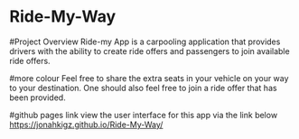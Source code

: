 # Ride-My-Way

#Project Overview
Ride-my App is a carpooling application that provides drivers with the ability to create ride offers
and passengers to join available ride offers.

#more colour
Feel free to share the extra seats in your vehicle on your way to your destination. One should also
feel free to join a ride offer that has been provided.

#github pages link
view the user interface for this app via the link below
https://jonahkigz.github.io/Ride-My-Way/
